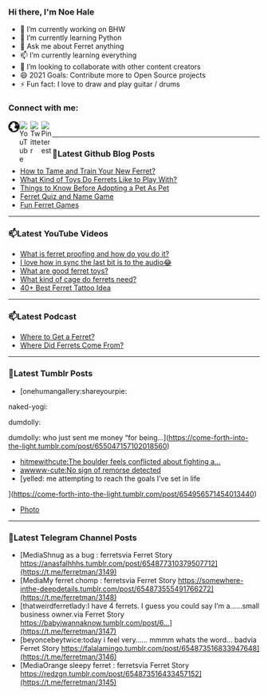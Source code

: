### Hi there, I'm Noe Hale

- 🔭 I’m currently working on BHW
- 🌱 I’m currently learning Python
- 💬 Ask me about Ferret anything
- 📫 I’m currently learning everything
- 🔭 I’m looking to collaborate with other content creators
- 😄 2021 Goals: Contribute more to Open Source projects
- ⚡ Fun fact: I love to draw and play guitar / drums

### Connect with me:

[<img align="left" alt="ferretvoice.com" width="22px" src="https://raw.githubusercontent.com/iconic/open-iconic/master/svg/globe.svg" />](https://ferretvoice.com)
[<img align="left" alt="YouTube" width="22px" src="https://cdn.jsdelivr.net/npm/simple-icons@v3/icons/youtube.svg" />](https://www.youtube.com/channel/UCk665XTfaMLVwFVWUmgnDiw)
[<img align="left" alt="Twitter" width="22px" src="https://cdn.jsdelivr.net/npm/simple-icons@v3/icons/twitter.svg" />](https://twitter.com/voiceferret)
[<img align="left" alt="Pinterest" width="22px" src="https://cdn.jsdelivr.net/npm/simple-icons@v3/icons/pinterest.svg" />](https://www.pinterest.com/voiceferret/)

<br />

---
### 🔭Latest Github Blog Posts
<!-- GITHUB:START -->
- [How to Tame and Train Your New Ferret?](http://noehale.github.io/how-to-tame-and-train-your-new-ferret/)
- [What Kind of Toys Do Ferrets Like to Play With?](http://noehale.github.io/what-kind-of-toys-do-ferrets-like-to-play-with/)
- [Things to Know Before Adopting a Pet As Pet](http://noehale.github.io/things-to-know-before-adopting-a-pet-as-pet/)
- [Ferret Quiz and Name Game](http://noehale.github.io/ferret-quiz/)
- [Fun Ferret Games](http://noehale.github.io/fun-ferret-games/)
<!-- GITHUB:END -->
---
### 📫Latest YouTube Videos

<!-- YOUTUBE:START -->
- [What is ferret proofing and how do you do it?](https://www.youtube.com/watch?v=81Syh_DJBQQ)
- [I love how in sync the last bit is to the audio😂](https://www.youtube.com/watch?v=WHBeGHwSlGY)
- [What are good ferret toys?](https://www.youtube.com/watch?v=tPxRilBzc0s)
- [What kind of cage do ferrets need?](https://www.youtube.com/watch?v=xzz6hC3sR5A)
- [40+ Best Ferret Tattoo Idea](https://www.youtube.com/watch?v=KIKqduR6Xcs)
<!-- YOUTUBE:END -->

---
### 📫Latest Podcast

<!-- PODCAST:START -->
- [Where to Get a Ferret?](https://anchor.fm/ferretvoice/episodes/Where-to-Get-a-Ferret-erurfu)
- [Where Did Ferrets Come From?](https://anchor.fm/ferretvoice/episodes/Where-Did-Ferrets-Come-From-eruq8g)
<!-- PODCAST:END -->
---
### 📝Latest Tumblr Posts

<!-- TUMBLR:START -->
- [onehumangallery:shareyourpie:

naked-yogi:


dumdolly:


dumdolly:
who just sent me money “for being...](https://come-forth-into-the-light.tumblr.com/post/655047157102018560)
- [hitmewithcute:The boulder feels conflicted about fighting a...](https://come-forth-into-the-light.tumblr.com/post/655001886739628032)
- [awwww-cute:No sign of remorse detected](https://come-forth-into-the-light.tumblr.com/post/654979273186263040)
- [yelled:
me attempting to reach the goals I’ve set in life

](https://come-forth-into-the-light.tumblr.com/post/654956571454013440)
- [Photo](https://come-forth-into-the-light.tumblr.com/post/654911272610070528)
<!-- TUMBLR:END -->
---
### 📝Latest Telegram Channel Posts

<!-- TELEGRAM:START -->
- [MediaShnug as a bug : ferretsvia Ferret Story https://anasfalhhhs.tumblr.com/post/654877310379507712](https://t.me/ferretman/3149)
- [MediaMy ferret chomp : ferretsvia Ferret Story https://somewhere-inthe-deepdetails.tumblr.com/post/654873555491766272](https://t.me/ferretman/3148)
- [thatweirdferretlady:I have 4 ferrets. I guess you could say I’m a......small business owner.via Ferret Story https://babyiwannaknow.tumblr.com/post/6...](https://t.me/ferretman/3147)
- [beyoncebeytwice:today i feel very…… mmmm whats the word… badvia Ferret Story https://falalamingo.tumblr.com/post/654873516833947648](https://t.me/ferretman/3146)
- [MediaOrange sleepy ferret : ferretsvia Ferret Story https://redzgn.tumblr.com/post/654873516433457152](https://t.me/ferretman/3145)
<!-- TELEGRAM:END -->
